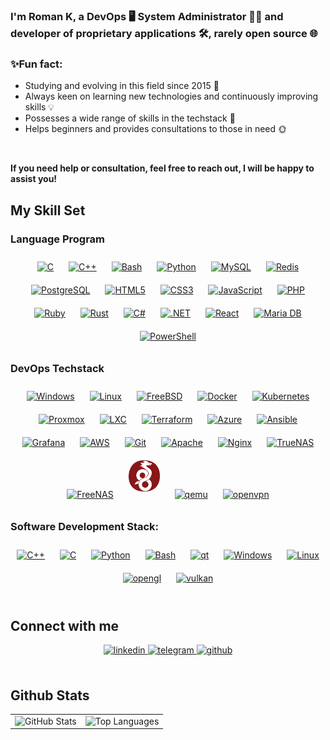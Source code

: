 
<div align="center">
</div>  
  

### I'm Roman K, a DevOps 🖥️ System Administrator 👨‍💻 and developer of proprietary applications 🛠️, rarely open source 🌐  
  
<h3>✨Fun fact:</h3> 
<ul> 
<li>Studying and evolving in this field since 2015 🚀</li>
<li>Always keen on learning new technologies and continuously improving skills 💡</li>
<li>Possesses a wide range of skills in the techstack 💪</li>
<li>Helps beginners and provides consultations to those in need 🌞
</li> 
</ul> 
<br/>  
<p><strong>If you need help or consultation, feel free to reach out, I will be happy to assist you!</strong></p>

## My Skill Set  


### Language Program  
<div align="center">  
<a href="https://www.cprogramming.com/" target="_blank"><img style="margin: 10px" src="https://profilinator.rishav.dev/skills-assets/c-original.svg" alt="C" height="50" /></a>  
<a href="https://www.cplusplus.com/" target="_blank"><img style="margin: 10px" src="https://profilinator.rishav.dev/skills-assets/cplusplus-original.svg" alt="C++" height="50" /></a>  
<a href="https://www.gnu.org/software/bash/" target="_blank"><img style="margin: 10px" src="https://profilinator.rishav.dev/skills-assets/gnu_bash-icon.svg" alt="Bash" height="50" /></a>  
<a href="https://www.python.org/" target="_blank"><img style="margin: 10px" src="https://profilinator.rishav.dev/skills-assets/python-original.svg" alt="Python" height="50" /></a>  
<a href="https://www.mysql.com/" target="_blank"><img style="margin: 10px" src="https://profilinator.rishav.dev/skills-assets/mysql-original-wordmark.svg" alt="MySQL" height="50" /></a>  
<a href="https://redis.io/" target="_blank"><img style="margin: 10px" src="https://profilinator.rishav.dev/skills-assets/redis-original-wordmark.svg" alt="Redis" height="50" /></a>  
<a href="https://www.postgresql.org/" target="_blank"><img style="margin: 10px" src="https://profilinator.rishav.dev/skills-assets/postgresql-original-wordmark.svg" alt="PostgreSQL" height="50" /></a>  
<a href="https://en.wikipedia.org/wiki/HTML5" target="_blank"><img style="margin: 10px" src="https://profilinator.rishav.dev/skills-assets/html5-original-wordmark.svg" alt="HTML5" height="50" /></a>  
<a href="https://www.w3schools.com/css/" target="_blank"><img style="margin: 10px" src="https://profilinator.rishav.dev/skills-assets/css3-original-wordmark.svg" alt="CSS3" height="50" /></a>  
<a href="https://www.javascript.com/" target="_blank"><img style="margin: 10px" src="https://profilinator.rishav.dev/skills-assets/javascript-original.svg" alt="JavaScript" height="50" /></a>  
<a href="https://www.php.net/" target="_blank"><img style="margin: 10px" src="https://profilinator.rishav.dev/skills-assets/php-original.svg" alt="PHP" height="50" /></a>  
<a href="https://www.ruby-lang.org/en/" target="_blank"><img style="margin: 10px" src="https://profilinator.rishav.dev/skills-assets/ruby-original-wordmark.svg" alt="Ruby" height="50" /></a>  
<a href="https://www.rust-lang.org/" target="_blank"><img style="margin: 10px" src="https://profilinator.rishav.dev/skills-assets/rust-plain.svg" alt="Rust" height="50" /></a>  
<a href="https://docs.microsoft.com/en-us/dotnet/csharp/" target="_blank"><img style="margin: 10px" src="https://profilinator.rishav.dev/skills-assets/csharp-original.svg" alt="C#" height="50" /></a>  
<a href="https://dotnet.microsoft.com/download/dotnet-framework" target="_blank"><img style="margin: 10px" src="https://profilinator.rishav.dev/skills-assets/dot-net-original-wordmark.svg" alt=".NET" height="50" /></a>  
<a href="https://reactjs.org/" target="_blank"><img style="margin: 10px" src="https://profilinator.rishav.dev/skills-assets/react-original-wordmark.svg" alt="React" height="50" /></a>  
<a href="https://mariadb.org/" target="_blank"><img style="margin: 10px" src="https://profilinator.rishav.dev/skills-assets/mariadb.png" alt="Maria DB" height="50" /></a>  
<a href="https://docs.microsoft.com/en-us/powershell/" target="_blank"><img style="margin: 10px" src="https://profilinator.rishav.dev/skills-assets/powershell.png" alt="PowerShell" height="50" /></a>  
</div>  



### DevOps Techstack  
<div align="center">  
<a href="https://www.microsoft.com/" target="_blank"><img style="margin: 10px" src="https://c.s-microsoft.com/favicon.ico" alt="Windows" height="50" /></a>  
<a href="https://www.linux.org/" target="_blank"><img style="margin: 10px" src="https://profilinator.rishav.dev/skills-assets/linux-original.svg" alt="Linux" height="50" /></a>  
<a href="https://www.freebsd.org/" target="_blank"><img style="margin: 10px" src="https://www.freebsd.org/favicon.ico" alt="FreeBSD" height="50" /></a>  
<a href="https://www.docker.com/" target="_blank"><img style="margin: 10px" src="https://profilinator.rishav.dev/skills-assets/docker-original-wordmark.svg" alt="Docker" height="50" /></a>  
<a href="https://kubernetes.io/" target="_blank"><img style="margin: 10px" src="https://profilinator.rishav.dev/skills-assets/kubernetes-icon.svg" alt="Kubernetes" height="50" /></a>  
<a href="https://www.proxmox.com/" target="_blank"><img style="margin: 10px" src="https://www.proxmox.com/images/proxmox/Proxmox_logo_standard_hex_400px.png#joomlaImage://local-images/proxmox/Proxmox_logo_standard_hex_400px.png" alt="Proxmox" height="50" /></a>  
<a href="https://linuxcontainers.org/" target="_blank"><img style="margin: 10px" src="https://linuxcontainers.org/static/img/containers.small.png" alt="LXC" height="50" /></a>  
<a href="https://www.terraform.io/" target="_blank"><img style="margin: 10px" src="https://profilinator.rishav.dev/skills-assets/terraformio-icon.svg" alt="Terraform" height="50" /></a>  
<a href="https://azure.microsoft.com/en-in/" target="_blank"><img style="margin: 10px" src="https://profilinator.rishav.dev/skills-assets/microsoft_azure-icon.svg" alt="Azure" height="50" /></a>  
<a href="https://www.ansible.com/" target="_blank"><img style="margin: 10px" src="https://profilinator.rishav.dev/skills-assets/ansible.png" alt="Ansible" height="50" /></a>  
<a href="https://grafana.com/" target="_blank"><img style="margin: 10px" src="https://profilinator.rishav.dev/skills-assets/grafana.png" alt="Grafana" height="50" /></a>  
<a href="https://aws.amazon.com/" target="_blank"><img style="margin: 10px" src="https://profilinator.rishav.dev/skills-assets/amazonwebservices-original-wordmark.svg" alt="AWS" height="50" /></a>  
<a href="https://github.com/" target="_blank"><img style="margin: 10px" src="https://profilinator.rishav.dev/skills-assets/git-scm-icon.svg" alt="Git" height="50" /></a>  
<a href="https://httpd.apache.org/" target="_blank"><img style="margin: 10px" src="https://www.apache.org/images/SupportApache-small.png" alt="Apache" height="50" /></a>  
<a href="https://www.nginx.com/" target="_blank"><img style="margin: 10px" src="https://profilinator.rishav.dev/skills-assets/nginx-original.svg" alt="Nginx" height="50" /></a>  
<a href="https://www.truenas.com/" target="_blank"><img style="margin: 10px" src="https://www.truenas.com/wp-content/uploads/2021/10/October-2021-1.png" alt="TrueNAS" height="50" /></a>  
<a href="https://www.truenas.com/freenas/" target="_blank"><img style="margin: 10px" src="https://www.truenas.com/wp-content/uploads/2021/10/October-2005.png" alt="FreeNAS" height="50" /></a>  
<a href="https://www.wireguard.com/" target="_blank"><img style="margin: 10px" src="https://raw.githubusercontent.com/inquisitor-4/inquisitor-4/main/wg180.png" alt="WireGuard" height="50" /></a> 
<a href="https://www.qemu.org/" target="_blank"><img style="margin: 10px" src="https://www.qemu.org/assets/favicons/apple-touch-icon.png" alt="qemu" height="50" /></a> 
<a href="https://openvpn.net/" target="_blank"><img style="margin: 10px" src="https://openvpn.net/favicon.ico" alt="openvpn" height="50" /></a> 

</div>   



### Software Development Stack:  
<div align="center">  
<a href="https://www.cplusplus.com/" target="_blank"><img style="margin: 10px" src="https://profilinator.rishav.dev/skills-assets/cplusplus-original.svg" alt="C++" height="50" /></a>  
<a href="https://www.cprogramming.com/" target="_blank"><img style="margin: 10px" src="https://profilinator.rishav.dev/skills-assets/c-original.svg" alt="C" height="50" /></a>  
<a href="https://www.python.org/" target="_blank"><img style="margin: 10px" src="https://profilinator.rishav.dev/skills-assets/python-original.svg" alt="Python" height="50" /></a>  
<a href="https://www.gnu.org/software/bash/" target="_blank"><img style="margin: 10px" src="https://profilinator.rishav.dev/skills-assets/gnu_bash-icon.svg" alt="Bash" height="50" /></a>  
<a href="https://www.qt.io/" target="_blank"><img style="margin: 10px" src="https://www.qt.io/favicon.ico" alt="qt" height="50" /></a>  
<a href="https://www.microsoft.com/" target="_blank"><img style="margin: 10px" src="https://c.s-microsoft.com/favicon.ico" alt="Windows" height="50" /></a>  
<a href="https://www.linux.org/" target="_blank"><img style="margin: 10px" src="https://profilinator.rishav.dev/skills-assets/linux-original.svg" alt="Linux" height="50" /></a>  
<a href="https://www.opengl.org/" target="_blank"><img style="margin: 10px" src="https://www.opengl.org/favicon.ico" alt="opengl" height="50" /></a>  
<a href="https://www.vulkan.org/" target="_blank"><img style="margin: 10px" src="https://www.vulkan.org/user/themes/vulkan/images/favicon.png" alt="vulkan" height="50" /></a>  



</div>  

<br/>  


## Connect with me  
<div align="center">
<a href="https://www.linkedin.com/in/5d5859/" target="_blank">
<img src=https://img.shields.io/badge/linkedin-%231E77B5.svg?&style=for-the-badge&logo=linkedin&logoColor=white alt=linkedin style="margin-bottom: 5px;" />
</a>
<a href="https://t.me/a5e5f5e" target="_blank">
<img src="https://img.shields.io/badge/telegram-%232CA5E0.svg?&style=for-the-badge&logo=telegram&logoColor=white" alt="telegram" style="margin-bottom: 5px;"/>
</a>
<a href="https://github.com/https://github.com/inquisitor-4" target="_blank">
<img src=https://img.shields.io/badge/github-%2324292e.svg?&style=for-the-badge&logo=github&logoColor=white alt=github style="margin-bottom: 5px;" />
</a>  
</div>  
<br/>  


## Github Stats  
<div align="center">
  <table>
    <tr>
      <td><img src="https://github-readme-stats.vercel.app/api?username=inquisitor-4&show_icons=true&count_private=true&hide_border=true" alt="GitHub Stats" /></td>
      <td><img src="https://github-readme-stats.vercel.app/api/top-langs/?username=inquisitor-4&hide_border=true&layout=compact" alt="Top Languages" /></td>
    </tr>
  </table>
</div>
<br />
